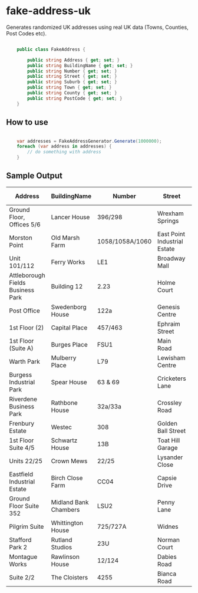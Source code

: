 fake-address-uk
===============

Generates randomized UK addresses using real UK data (Towns, Counties, Post Codes etc). 

```C#

    public class FakeAddress {

        public string Address { get; set; }
        public string BuildingName { get; set; }
        public string Number { get; set; }
        public string Street { get; set; }
        public string Suburb { get; set; }
        public string Town { get; set; }
        public string County { get; set; }
        public string PostCode { get; set; }
    }
```

How to use
---

```C#

	var addresses = FakeAddressGenerator.Generate(1000000);
	foreach (var address in addresses) {
		// do something with address
	}
```

Sample Output
---

| Address | BuildingName | Number | Street | Suburb | Town | County | Post Code |
| ------------- | ------------- |------------- |------------- | ------------- |------------- |------------- | ------------- |
|Ground Floor, Offices 5/6|Lancer House|396/298|Wrexham Springs|Primrose Hill|Boltongate|Flintshire|N10 2QR|
|Morston Point|Old Marsh Farm|1058/1058A/1060|East Point Industrial Estate|Ballsbridge|Quorn|North Humberside|CF83 3NL|
|Unit 101/112|Ferry Works|LE1|Broadway Mall|Turnpike|Danbury|Isle Of Wight|W1U 3QA|
|Attleborough Fields Business Park|Building 12|2.23|Holme Court|Haybrook|Pucklechurch|Highlands|EC2R 6BH|
|Post Office|Swedenborg House|122a|Genesis Centre|West Norwood|Cwmbach|Bedfordshire|NG1 2BH|
|1st Floor (2)|Capital Place|457/463|Ephraim Street|Rattray|East Chaldon|Isle Of Lewis|NG5 6HA|
|1st Floor (Suite A)|Burges Place|FSU1|Main Road|Uppermill|Littleport|Isle Of Man|BT82 8AG|
|Warth Park|Mulberry Place|L79|Lewisham Centre|Thornton Heath|Sutton Weaver|Clwyd|ST6 2JW|
|Burgess Industrial Park|Spear House|63 &amp; 69|Cricketers Lane|Postling|Edinburgh|Dorset|OL8 1EU|
|Riverdene Business Park|Rathbone House|32a/33a|Crossley Road|Trecenydd|Thorpe Bay|Hampshire|BS16 3JB|
|Frenbury Estate|Westec|308|Golden Ball Street|Govan|London Sw13|Nottinghamshire|CF5 6EH|
|1st Floor Suite 4/5|Schwartz House|13B|Toat Hill Garage|Pilsworth|Creswell|West Glamorgan|S40 1SA|
|Units 22/25|Crown Mews|22/25|Lysander Close|High Heaton|Sandwich|Highlands|SA11 1DU|
|Eastfield Industrial Estate|Birch Close Farm|CC04|Capsie Drive|How Wood|Trevethin|West Midlands|EN11|
|Ground Floor Suite 352|Midland Bank Chambers|LSU2|Penny Lane|Undercliffe|Sturry|Fife|RH10 7AS|
|Pilgrim Suite|Whittington House|725/727A|Widnes|Bishopsgate|Harby|Cumbria|L7 4JG|
|Stafford Park 2|Rutland Studios|23U|Norman Court|North Ormesby|Sturminster Newton|Nottinghamshire|NG1 3AA|
|Montague Works|Rawlinson House|12/124|Dabies Road|Shard End|London W2|Nottinghamshire|BS1 3BF|
|Suite 2/2|The Cloisters|4255|Bianca Road|Frensham|Dovenby|Strathclyde|BH15 1AR|
